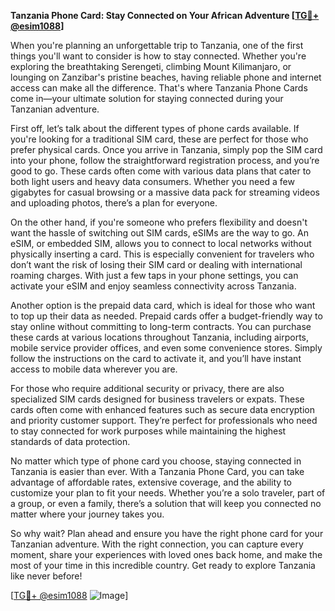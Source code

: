 **Tanzania Phone Card: Stay Connected on Your African Adventure [[TG💪+ @esim1088](https://t.me/s/esim1088)]**

When you're planning an unforgettable trip to Tanzania, one of the first things you'll want to consider is how to stay connected. Whether you're exploring the breathtaking Serengeti, climbing Mount Kilimanjaro, or lounging on Zanzibar's pristine beaches, having reliable phone and internet access can make all the difference. That's where Tanzania Phone Cards come in—your ultimate solution for staying connected during your Tanzanian adventure.

First off, let’s talk about the different types of phone cards available. If you're looking for a traditional SIM card, these are perfect for those who prefer physical cards. Once you arrive in Tanzania, simply pop the SIM card into your phone, follow the straightforward registration process, and you’re good to go. These cards often come with various data plans that cater to both light users and heavy data consumers. Whether you need a few gigabytes for casual browsing or a massive data pack for streaming videos and uploading photos, there’s a plan for everyone.

On the other hand, if you're someone who prefers flexibility and doesn't want the hassle of switching out SIM cards, eSIMs are the way to go. An eSIM, or embedded SIM, allows you to connect to local networks without physically inserting a card. This is especially convenient for travelers who don’t want the risk of losing their SIM card or dealing with international roaming charges. With just a few taps in your phone settings, you can activate your eSIM and enjoy seamless connectivity across Tanzania.

Another option is the prepaid data card, which is ideal for those who want to top up their data as needed. Prepaid cards offer a budget-friendly way to stay online without committing to long-term contracts. You can purchase these cards at various locations throughout Tanzania, including airports, mobile service provider offices, and even some convenience stores. Simply follow the instructions on the card to activate it, and you’ll have instant access to mobile data wherever you are.

For those who require additional security or privacy, there are also specialized SIM cards designed for business travelers or expats. These cards often come with enhanced features such as secure data encryption and priority customer support. They’re perfect for professionals who need to stay connected for work purposes while maintaining the highest standards of data protection.

No matter which type of phone card you choose, staying connected in Tanzania is easier than ever. With a Tanzania Phone Card, you can take advantage of affordable rates, extensive coverage, and the ability to customize your plan to fit your needs. Whether you’re a solo traveler, part of a group, or even a family, there’s a solution that will keep you connected no matter where your journey takes you.

So why wait? Plan ahead and ensure you have the right phone card for your Tanzanian adventure. With the right connection, you can capture every moment, share your experiences with loved ones back home, and make the most of your time in this incredible country. Get ready to explore Tanzania like never before!

[[TG💪+ @esim1088](https://t.me/s/esim1088) ![Image](https://i.postimg.cc/Y0z9fWf4/image.png)]